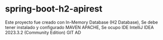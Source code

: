 # spring-boot-h2-apirest
Este proyecto fue creado con In-Memory Database (H2 Database), 
Se debe tener instalado y configurado MAVEN APACHE, 
Se ocupo IDE IntelliJ IDEA 2023.3.2 (Community Edition)
GIT AD
